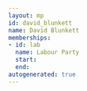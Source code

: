 ```yaml
---
layout: mp
id: david_blunkett
name: David Blunkett
memberships:
- id: lab
  name: Labour Party
  start: 
  end: 
autogenerated: true
---
```

